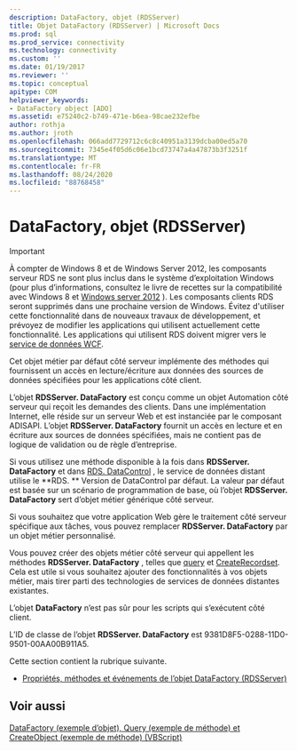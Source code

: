 ```yaml
---
description: DataFactory, objet (RDSServer)
title: Objet DataFactory (RDSServer) | Microsoft Docs
ms.prod: sql
ms.prod_service: connectivity
ms.technology: connectivity
ms.custom: ''
ms.date: 01/19/2017
ms.reviewer: ''
ms.topic: conceptual
apitype: COM
helpviewer_keywords:
- DataFactory object [ADO]
ms.assetid: e75240c2-b749-471e-b6ea-98cae232efbe
author: rothja
ms.author: jroth
ms.openlocfilehash: 066add7729712c6c8c40951a3139dcba00ed5a70
ms.sourcegitcommit: 7345e4f05d6c06e1bcd73747a4a47873b3f3251f
ms.translationtype: MT
ms.contentlocale: fr-FR
ms.lasthandoff: 08/24/2020
ms.locfileid: "88768458"
---
```

# <a name="datafactory-object-rdsserver"></a>DataFactory, objet (RDSServer)
> [!IMPORTANT]
>  À compter de Windows 8 et de Windows Server 2012, les composants serveur RDS ne sont plus inclus dans le système d’exploitation Windows (pour plus d’informations, consultez le livre de recettes sur la compatibilité avec Windows 8 et [Windows server 2012](https://www.microsoft.com/download/details.aspx?id=27416) ). Les composants clients RDS seront supprimés dans une prochaine version de Windows. Évitez d'utiliser cette fonctionnalité dans de nouveaux travaux de développement, et prévoyez de modifier les applications qui utilisent actuellement cette fonctionnalité. Les applications qui utilisent RDS doivent migrer vers le [service de données WCF](https://go.microsoft.com/fwlink/?LinkId=199565).  
  
 Cet objet métier par défaut côté serveur implémente des méthodes qui fournissent un accès en lecture/écriture aux données des sources de données spécifiées pour les applications côté client.  
  
 L’objet **RDSServer. DataFactory** est conçu comme un objet Automation côté serveur qui reçoit les demandes des clients. Dans une implémentation Internet, elle réside sur un serveur Web et est instanciée par le composant ADISAPI. L’objet **RDSServer. DataFactory** fournit un accès en lecture et en écriture aux sources de données spécifiées, mais ne contient pas de logique de validation ou de règle d’entreprise.  
  
 Si vous utilisez une méthode disponible à la fois dans **RDSServer. DataFactory** et dans [RDS. DataControl](./datacontrol-object-rds.md) , le service de données distant utilise le **RDS. ** Version de DataControl par défaut. La valeur par défaut est basée sur un scénario de programmation de base, où l’objet **RDSServer. DataFactory** sert d’objet métier générique côté serveur.  
  
 Si vous souhaitez que votre application Web gère le traitement côté serveur spécifique aux tâches, vous pouvez remplacer **RDSServer. DataFactory** par un objet métier personnalisé.  
  
 Vous pouvez créer des objets métier côté serveur qui appellent les méthodes **RDSServer. DataFactory** , telles que [query](./query-method-rds.md) et [CreateRecordset](./createrecordset-method-rds.md). Cela est utile si vous souhaitez ajouter des fonctionnalités à vos objets métier, mais tirer parti des technologies de services de données distantes existantes.  
  
 L’objet **DataFactory** n’est pas sûr pour les scripts qui s’exécutent côté client.  
  
 L’ID de classe de l’objet **RDSServer. DataFactory** est 9381D8F5-0288-11D0-9501-00AA00B911A5.  
  
 Cette section contient la rubrique suivante.  
  
-   [Propriétés, méthodes et événements de l’objet DataFactory (RDSServer)](./datafactory-object-rdsserver-properties-methods-and-events.md)  
  
## <a name="see-also"></a>Voir aussi  
 [DataFactory (exemple d’objet), Query (exemple de méthode) et CreateObject (exemple de méthode) (VBScript)](./datafactory-object-query-method-and-createobject-method-example-vbscript.md)